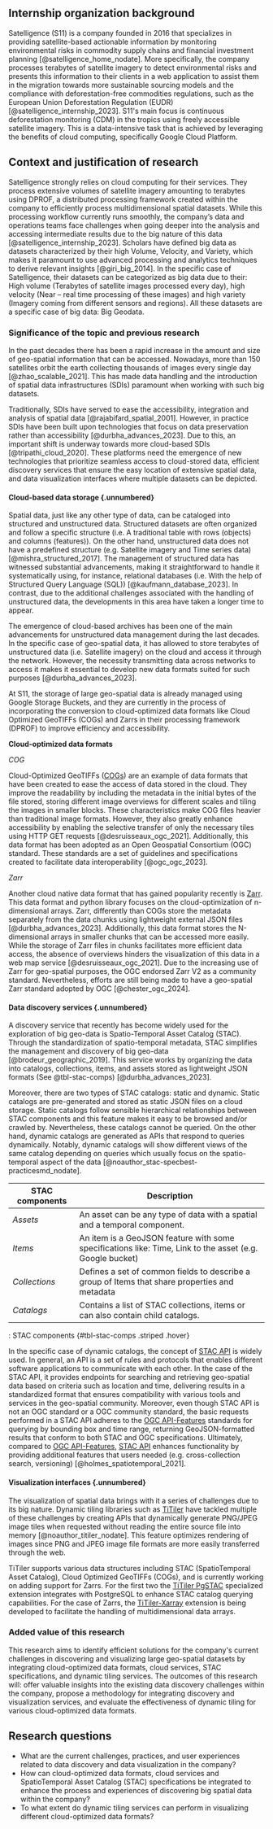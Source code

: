 ## Internship organization background

Satelligence (S11) is a company founded in 2016 that specializes in providing satellite-based actionable information by monitoring environmental risks in commodity supply chains and financial investment planning [@satelligence_home_nodate]. More specifically, the company processes terabytes of satellite imagery to detect environmental risks and presents this information to their clients in a web application to assist them in the migration towards more sustainable sourcing models and the compliance with deforestation-free commodities regulations, such as the European Union Deforestation Regulation (EUDR) [@satelligence_internship_2023]. S11's main focus is continuous deforestation monitoring (CDM) in the tropics using freely accessible satellite imagery. This is a data-intensive task that is achieved by leveraging the benefits of cloud computing, specifically Google Cloud Platform.

## Context and justification of research

Satelligence strongly relies on cloud computing for their services. They process extensive volumes of satellite imagery amounting to terabytes using DPROF, a distributed processing framework created within the company to efficiently process multidimensional spatial datasets. While this processing workflow currently runs smoothly, the company’s data and operations teams face challenges when going deeper into the analysis and accessing intermediate results due to the big nature of this data [@satelligence_internship_2023]. Scholars have defined big data as datasets characterized by their high Volume, Velocity, and Variety, which makes it paramount to use advanced processing and analytics techniques to derive relevant insights [@giri_big_2014]. In the specific case of Satelligence, their datasets can be categorized as big data due to their: High volume (Terabytes of satellite images processed every day), high velocity (Near – real time processing of these images) and high variety (Imagery coming from different sensors and regions). All these datasets are a specific case of big data: Big Geodata.

### Significance of the topic and previous research

In the past decades there has been a rapid increase in the amount and size of geo-spatial information that can be accessed. Nowadays, more than 150 satellites orbit the earth collecting thousands of images every single day [@zhao_scalable_2021]. This has made data handling and the introduction of spatial data infrastructures (SDIs) paramount when working with such big datasets.

Traditionally, SDIs have served to ease the accessibility, integration and analysis of spatial data [@rajabifard_spatial_2001]. However, in practice SDIs have been built upon technologies that focus on data preservation rather than accessibility [@durbha_advances_2023]. Due to this, an important shift is underway towards more cloud-based SDIs [@tripathi_cloud_2020]. These platforms need the emergence of new technologies that prioritize seamless access to cloud-stored data, efficient discovery services that ensure the easy location of extensive spatial data, and data visualization interfaces where multiple datasets can be depicted.

#### Cloud-based data storage {.unnumbered}

Spatial data, just like any other type of data, can be cataloged into structured and unstructured data. Structured datasets are often organized and follow a specific structure (i.e. A traditional table with rows (objects) and columns (features)). On the other hand, unstructured data does not have a predefined structure (e.g. Satellite imagery and Time series data) [@mishra_structured_2017]. The management of structured data has witnessed substantial advancements, making it straightforward to handle it systematically using, for instance, relational databases (i.e. With the help of Structured Query Language (SQL)) [@kaufmann_database_2023]. In contrast, due to the additional challenges associated with the handling of unstructured data, the developments in this area have taken a longer time to appear.

The emergence of cloud-based archives has been one of the main advancements for unstructured data management during the last decades. In the specific case of geo-spatial data, it has allowed to store terabytes of unstructured data (i.e. Satellite imagery) on the cloud and access it through the network. However, the necessity transmitting data across networks to access it makes it essential to develop new data formats suited for such purposes [@durbha_advances_2023].

At S11, the storage of large geo-spatial data is already managed using Google Storage Buckets, and they are currently in the process of incorporating the conversion to cloud-optimized data formats like Cloud Optimized GeoTIFFs (COGs) and Zarrs in their processing framework (DPROF) to improve efficiency and accessibility.

**Cloud-optimized data formats**

*COG*

Cloud-Optimized GeoTIFFs ([COGs](https://www.cogeo.org/)) are an example of data formats that have been created to ease the access of data stored in the cloud. They improve the readability by including the metadata in the initial bytes of the file stored, storing different image overviews for different scales and tiling the images in smaller blocks. These characteristics make COG files heavier than traditional image formats. However, they also greatly enhance accessibility by enabling the selective transfer of only the necessary tiles using HTTP GET requests [@desruisseaux_ogc_2021]. Additionally, this data format has been adopted as an Open Geospatial Consortium (OGC) standard. These standards are a set of guidelines and specifications created to facilitate data interoperability [@ogc_ogc_2023].

*Zarr*

Another cloud native data format that has gained popularity recently is [Zarr](https://zarr.readthedocs.io/en/stable/). This data format and python library focuses on the cloud-optimization of n-dimensional arrays. Zarr, differently than COGs store the metadata separately from the data chunks using lightweight external JSON files [@durbha_advances_2023]. Additionally, this data format stores the N-dimensional arrays in smaller chunks that can be accessed more easily. While the storage of Zarr files in chunks facilitates more efficient data access, the absence of overviews hinders the visualization of this data in a web map service [@desruisseaux_ogc_2021]. Due to the increasing use of Zarr for geo-spatial purposes, the OGC endorsed Zarr V2 as a community standard. Nevertheless, efforts are still being made to have a geo-spatial Zarr standard adopted by OGC [@chester_ogc_2024].

#### Data discovery services {.unnumbered}

A discovery service that recently has become widely used for the exploration of big geo-data is Spatio-Temporal Asset Catalog (STAC). Through the standardization of spatio-temporal metadata, STAC simplifies the management and discovery of big geo-data [@brodeur_geographic_2019]. This service works by organizing the data into catalogs, collections, items, and assets stored as lightweight JSON formats (See @tbl-stac-comps) [@durbha_advances_2023].

Moreover, there are two types of STAC catalogs: static and dynamic. Static catalogs are pre-generated and stored as static JSON files on a cloud storage. Static catalogs follow sensible hierarchical relationships between STAC components and this feature makes it easy to be browsed and/or crawled by. Nevertheless, these catalogs cannot be queried. On the other hand, dynamic catalogs are generated as APIs that respond to queries dynamically. Notably, dynamic catalogs will show different views of the same catalog depending on queries which usually focus on the spatio-temporal aspect of the data [@noauthor_stac-specbest-practicesmd_nodate].

| **STAC components** | **Description**                                                                                          |
|----------------------------------------|--------------------------------|
| *Assets*            | An asset can be any type of data with a spatial and a temporal component.                                |
| *Items*             | An item is a GeoJSON feature with some specifications like: Time, Link to the asset (e.g. Google bucket) |
| *Collections*       | Defines a set of common fields to describe a group of Items that share properties and metadata           |
| *Catalogs*          | Contains a list of STAC collections, items or can also contain child catalogs.                           |

: STAC components {#tbl-stac-comps .striped .hover}

In the specific case of dynamic catalogs, the concept of [STAC API](https://github.com/radiantearth/stac-api-spec/) is widely used. In general, an API is a set of rules and protocols that enables different software applications to communicate with each other. In the case of the STAC API, it provides endpoints for searching and retrieving geo-spatial data based on criteria such as location and time, delivering results in a standardized format that ensures compatibility with various tools and services in the geo-spatial community. Moreover, even though STAC API is not an OGC standard or a OGC community standard, the basic requests performed in a STAC API adheres to the [OGC API-Features](https://ogcapi.ogc.org/features/) standards for querying by bounding box and time range, returning GeoJSON-formatted results that conform to both STAC and OGC specifications. Ultimately, compared to [OGC API-Features](https://ogcapi.ogc.org/features/), [STAC API](https://github.com/radiantearth/stac-api-spec/) enhances functionality by providing additional features that users needed (e.g. cross-collection search, versioning) [@holmes_spatiotemporal_2021].

#### Visualization interfaces {.unnumbered}

The visualization of spatial data brings with it a series of challenges due to its big nature. Dynamic tiling libraries such as [TiTiler](https://developmentseed.org/titiler/) have tackled multiple of these challenges by creating APIs that dynamically generate PNG/JPEG image tiles when requested without reading the entire source file into memory [@noauthor_titiler_nodate]. This feature optimizes rendering of images since PNG and JPEG image file formats are more easily transferred through the web.

TiTiler supports various data structures including STAC (SpatioTemporal Asset Catalog), Cloud Optimized GeoTIFFs (COGs), and is currently working on adding support for Zarrs. For the first two the [TiTiler PgSTAC](https://github.com/stac-utils/titiler-pgstac) specialized extension integrates with PostgreSQL to enhance STAC catalog querying capabilities. For the case of Zarrs, the [TiTiler-Xarray](https://github.com/developmentseed/titiler-xarray) extension is being developed to facilitate the handling of multidimensional data arrays.

### Added value of this research

This research aims to identify efficient solutions for the company's current challenges in discovering and visualizing large geo-spatial datasets by integrating cloud-optimized data formats, cloud services, STAC specifications, and dynamic tiling services. The outcomes of this research will: offer valuable insights into the existing data discovery challenges within the company, propose a methodology for integrating discovery and visualization services, and evaluate the effectiveness of dynamic tiling for various cloud-optimized data formats.

## Research questions

-   What are the current challenges, practices, and user experiences related to data discovery and data visualization in the company?
-   How can cloud-optimized data formats, cloud services and SpatioTemporal Asset Catalog (STAC) specifications be integrated to enhance the process and experiences of discovering big spatial data within the company?
-   To what extent do dynamic tiling services can perform in visualizing different cloud-optimized data formats?
